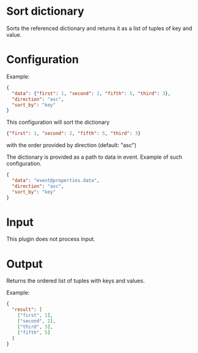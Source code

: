 # Sort dictionary

Sorts the referenced dictionary and returns it as a list of tuples of key and value.

# Configuration

Example:

```json
{
  "data": {"first": 1, "second": 2, "fifth": 5, "third": 3},
  "direction": "asc",
  "sort_by": "key"
}
```

This configuration will sort the dictionary

```json
{"first": 1, "second": 2, "fifth": 5, "third": 3}
```

with the order provided by direction (default: "asc")

The dictionary is provided as a path to data in event. Example of such configuration.

```json
{
  "data": "event@properties.data",
  "direction": "asc",
  "sort_by": "key"
}
```

# Input

This plugin does not process input.

# Output

Returns the ordered list of tuples with keys and values.

Example:

```json
{
  "result": [
    ["first", 1], 
    ["second", 2], 
    ["third", 3], 
    ["fifth", 5]
  ]
}
```
